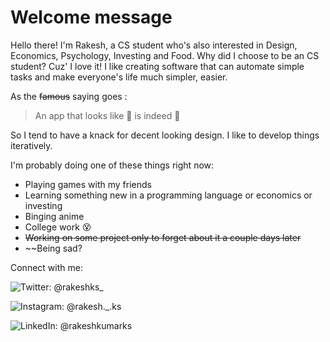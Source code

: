 # Welcome message

Hello there! I'm Rakesh, a CS student who's also interested in Design, Economics, Psychology, Investing and Food. Why did I choose to be an CS student? Cuz' I love it! I like creating software that can automate simple tasks and make everyone's life much simpler, easier. 

As the ~~famous~~ saying goes :

> An app that looks like 💩 is indeed 💩

So I tend to have a knack for decent looking design. I like to develop things iteratively. 

I'm probably doing one of these things right now:

- Playing games with my friends
- Learning something new in a programming language or economics or investing
- Binging anime
- College work 😵
- ~~Working on some project only to forget about it a couple days later~~
- ~~Being sad?



Connect with me:

<a href="https://twitter.com/rakeshks_" style="text-decoration: none;" target="_blank"><img src="https://img.icons8.com/material-outlined/24/000000/twitter-squared.png" alt="Twitter"/>: @rakeshks_</a>

<a href="https://www.instagram.com/rakesh._.ks/" style="text-decoration: none;" target="_blank"><img src="https://img.icons8.com/material-outlined/24/000000/instagram-new--v1.png" alt="Instagram"/>: @rakesh._.ks</a>

<a href="https://www.linkedin.com/in/rakeshkumarks/" style="text-decoration: none;" target="_blank"><img src="https://img.icons8.com/material-outlined/24/000000/linkedin--v1.png" alt="LinkedIn"/>: @rakeshkumarks</a>

